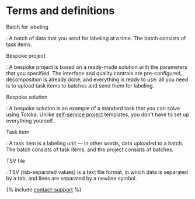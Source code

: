 # Terms and definitions

Batch for labeling

: A batch of data that you send for labeling at a time. The batch consists of task items.

Bespoke project

: A bespoke project is based on a ready-made solution with the parameters that you specified. The interface and quality controls are pre-configured, decomposition is already done, and everything is ready to use: all you need is to upload task items to batches and send them for labeling.

Bespoke solution

: A bespoke solution is an example of a standard task that you can solve using Toloka. Unlike [self-service project](https://toloka.ai/ru/docs/guide/concepts/overview.html#project) templates, you don't have to set up everything yourself.

Task item

: A task item is a labeling unit &mdash; in other words, data uploaded to a batch. The batch consists of task items, and the project consists of batches.

TSV file

: TSV (tab-separated values) is a text file format, in which data is separated by a tab, and lines are separated by a newline symbol.

{% include [contact-support](../_includes/contact-support.md) %}